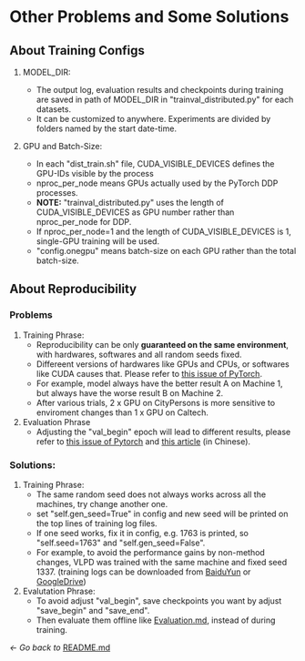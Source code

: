 # Other Problems and Some Solutions

## About Training Configs
1. MODEL_DIR: 
    * The output log, evaluation results and checkpoints during training are saved in path of MODEL_DIR in "trainval_distributed.py" for each datasets. 
    * It can be customized to anywhere. Experiments are divided by folders named by the start date-time.

2. GPU and Batch-Size:
    * In each "dist_train.sh" file, CUDA_VISIBLE_DEVICES defines the GPU-IDs visible by the process
    * nproc_per_node means GPUs actually used by the PyTorch DDP processes. 
    * **NOTE:** "trainval_distributed.py" uses the length of CUDA_VISIBLE_DEVICES as GPU number rather than nproc_per_node for DDP.
    * If nproc_per_node=1 and the length of CUDA_VISIBLE_DEVICES is 1, single-GPU training will be used. 
    * "config.onegpu" means batch-size on each GPU rather than the total batch-size. 

## About Reproducibility
### Problems
1. Training Phrase:
    * Reproducibility can be only **guaranteed on the same environment**, with hardwares, softwares and all random seeds fixed.
    * Differeent versions of hardwares like GPUs and CPUs, or softwares like CUDA causes that. Please refer to [this issue of PyTorch](https://github.com/pytorch/pytorch/issues/38219). 
    * For example, model always have the better result A on Machine 1, but always have the worse result B on Machine 2. 
    * After various trials, 2 x GPU on CityPersons is more sensitive to enviroment changes than 1 x GPU on Caltech.
2. Evaluation Phrase
    * Adjusting the "val_begin" epoch will lead to different results, please refer to [this issue of Pytorch](https://github.com/pytorch/pytorch/issues/80119) and [this article](https://mp.weixin.qq.com/s?__biz=MzI4MDYzNzg4Mw==&mid=2247554015&idx=2&sn=e0a5b76c1645ec11436d5512a118d612&chksm=ebb72b0bdcc0a21d4376aef7db24c416ef7d4733dc2630b9da1b990da2926d25c609ed3e6664&scene=27) (in Chinese). 

### Solutions:
1. Training Phrase: 
    * The same random seed does not always works across all the machines, try change another one.
    * set "self.gen_seed=True" in config and new seed will be printed on the top lines of training log files. 
    * If one seed works, fix it in config, e.g. 1763 is printed, so "self.seed=1763" and "self.gen_seed=False".
    * For example, to avoid the performance gains by non-method changes, VLPD was trained with the same machine and fixed seed 1337. (training logs can be downloaded from [BaiduYun](https://pan.baidu.com/s/1rF8TEXybCdDUWO-HvzxbbQ?pwd=VLPD) or [GoogleDrive](https://drive.google.com/drive/folders/1rcGjK36zDZqxULoAztexupjxNlB0U4F6?usp=sharing))
2. Evalutation Phrase:
    * To avoid adjust "val_begin", save checkpoints you want by adjust "save_begin" and "save_end". 
    * Then evaluate them offline like [Evaluation.md](./Evaluations.md),  instead of during training.

*← Go back to* [README.md](https://github.com/lmy98129/VLPD)